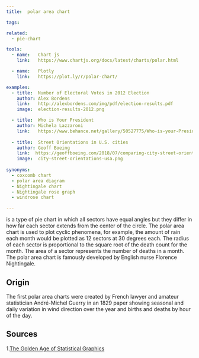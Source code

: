 ```yaml
---
title:  polar area chart 

tags:

related:
  - pie-chart

tools:
  - name:   Chart js
    link:   https://www.chartjs.org/docs/latest/charts/polar.html

  - name:   Plotly
    link:   https://plot.ly/r/polar-chart/

examples:
  - title:  Number of Electoral Votes in 2012 Election
    author: Alex Bordens
    link:   http://alexbordens.com/img/pdf/election-results.pdf
    image:  election-results-2012.png

  - title:  Who is Your President
    author: Michela Lazzaroni
    link:   https://www.behance.net/gallery/50527775/Who-is-your-President-La-Lettura-278-dataviz
    
  - title:  Street Orientations in U.S. cities
    author: Geoff Boeing
    link:  https://geoffboeing.com/2018/07/comparing-city-street-orientations/
    image:  city-street-orientations-usa.png
    
synonyms: 
  - coxcomb chart
  - polar area diagram
  - Nightingale chart
  - Nightingale rose graph
  - windrose chart

---
```


is a type of pie chart in which all sectors have equal angles but they differ in how far each sector extends from the center of the circle. The polar area chart is used to plot cyclic phenomena, for example, the amount of rain each month would be plotted as 12 sectors at 30 degrees each. The radius of each sector is proportional to the square root of the death count for the month. The area of a sector represents the number of deaths in a month. The polar area chart is famously developed by English nurse Florence Nightingale.

<!--more-->

## Origin
The first polar area charts were created by French lawyer and amateur statistician André-Michel Guerry in an 1829 paper showing seasonal and daily variation in wind direction over the year and births and deaths by hour of the day.


## Sources
1.[The Golden Age of Statistical Graphics](https://arxiv.org/pdf/0906.3979.pdf)

